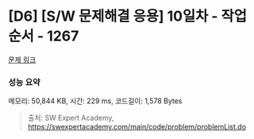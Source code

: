 # [D6] [S/W 문제해결 응용] 10일차 - 작업순서 - 1267 

[문제 링크](https://swexpertacademy.com/main/code/problem/problemDetail.do?contestProbId=AV18TrIqIwUCFAZN) 

### 성능 요약

메모리: 50,844 KB, 시간: 229 ms, 코드길이: 1,578 Bytes



> 출처: SW Expert Academy, https://swexpertacademy.com/main/code/problem/problemList.do